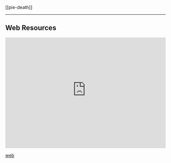 [[pie-death]]

---

## Web Resources
<iframe width="100%" height="350" frameborder="0" allow="accelerometer; autoplay; clipboard-write; encrypted-media; gyroscope; picture-in-picture" allowfullscreen src="https://www.indo-european-connection.com/religion/customs/funeral-feast"></iframe>

[web](https://www.indo-european-connection.com/religion/customs/funeral-feast)